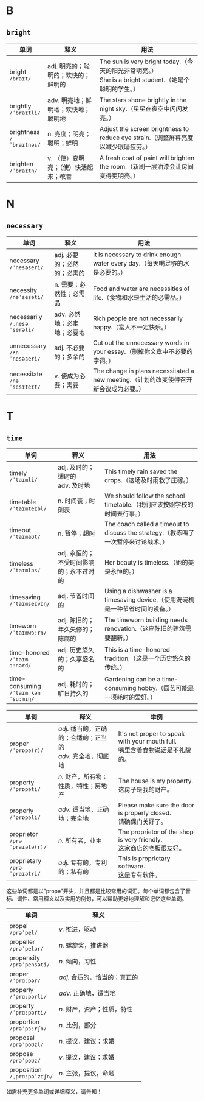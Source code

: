 



# B



## `bright`



| 单词                          | 释义                                  | 用法                                                         |
| ----------------------------- | ------------------------------------- | ------------------------------------------------------------ |
| bright<br />`/braɪt/`         | adj. 明亮的；聪明的；欢快的；鲜明的   | The sun is very bright today.（今天的阳光非常明亮。）<br>She is a bright student.（她是个聪明的学生。） |
| brightly<br />`/ˈbraɪtli/`    | adv. 明亮地；鲜明地；欢快地；聪明地   | The stars shone brightly in the night sky.（星星在夜空中闪闪发亮。） |
| brightness<br />`/ˈbraɪtnəs/` | n. 亮度；明亮；聪明；鲜明             | Adjust the screen brightness to reduce eye strain.（调整屏幕亮度以减少眼睛疲劳。） |
| brighten<br />`/ˈbraɪtn/`     | v. （使）变明亮；（使）快活起来；改善 | A fresh coat of paint will brighten the room.（新刷一层油漆会让房间变得更明亮。） |



# N

## `necessary`



| 单词                              | 释义                        | 用法                                                         |
| --------------------------------- | --------------------------- | ------------------------------------------------------------ |
| necessary<br />`/ˈnesəseri/`      | adj. 必要的；必然的；必需的 | It is necessary to drink enough water every day.（每天喝足够的水是必要的。） |
| necessity<br />`/nəˈsesəti/`      | n. 需要；必然性；必需品     | Food and water are necessities of life.（食物和水是生活的必需品。） |
| necessarily<br />`/ˌnesəˈserəli/` | adv. 必然地；必定地；必要地 | Rich people are not necessarily happy.（富人不一定快乐。）   |
| unnecessary<br />`/ʌnˈnesəseri/`  | adj. 不必要的；多余的       | Cut out the unnecessary words in your essay.（删掉你文章中不必要的字词。） |
| necessitate<br />`/nəˈsesɪteɪt/`  | v. 使成为必要；需要         | The change in plans necessitated a new meeting.（计划的改变使得召开新会议成为必要。） |







# T



## `time`

| 单词                                     | 释义                                    | 用法                                                         |
| ---------------------------------------- | --------------------------------------- | ------------------------------------------------------------ |
| timely<br />`/ˈtaɪmli/`                  | adj. 及时的；适时的<br>adv. 及时地      | This timely rain saved the crops.（这场及时雨救了庄稼。）    |
| timetable<br />`/ˈtaɪmteɪbl/`            | n. 时间表；时刻表                       | We should follow the school timetable.（我们应该按照学校的时间表行事。） |
| timeout<br />`/ˈtaɪmaʊt/`                | n. 暂停；超时                           | The coach called a timeout to discuss the strategy.（教练叫了一次暂停来讨论战术。） |
| timeless<br />`/ˈtaɪmləs/`               | adj. 永恒的；不受时间影响的；永不过时的 | Her beauty is timeless.（她的美是永恒的。）                  |
| timesaving<br />`/ˈtaɪmseɪvɪŋ/`          | adj. 节省时间的                         | Using a dishwasher is a timesaving device.（使用洗碗机是一种节省时间的设备。） |
| timeworn<br />`/ˈtaɪmwɔːrn/`             | adj. 陈旧的；年久失修的；陈腐的         | The timeworn building needs renovation.（这座陈旧的建筑需要翻新。） |
| time-honored<br />`/ˈtaɪm ɑːnərd/`       | adj. 历史悠久的；久享盛名的             | This is a time-honored tradition.（这是一个历史悠久的传统。） |
| time-consuming<br />`/ˈtaɪm kənˈsuːmɪŋ/` | adj. 耗时的；旷日持久的                 | Gardening can be a time-consuming hobby.（园艺可能是一项耗时的爱好。） |







| 单词                              | 释义                                                         | 举例                                                         |
| --------------------------------- | ------------------------------------------------------------ | ------------------------------------------------------------ |
| proper<br/>`/ˈprɒpə(r)/`          | *adj.* 适当的，正确的；合适的；正当的<br/>*adv.* 完全地，彻底地 | It's not proper to speak with your mouth full.<br/>嘴里含着食物说话是不礼貌的。 |
| property<br/>`/ˈprɒpəti/`         | *n.* 财产，所有物；性质，特性；房地产                        | The house is my property.<br/>这房子是我的财产。             |
| properly<br/>`/ˈprɒpəli/`         | *adv.* 适当地，正确地；完全地                                | Please make sure the door is properly closed.<br/>请确保门关好了。 |
| proprietor<br/>`/prəˈpraɪətə(r)/` | *n.* 所有者，业主                                            | The proprietor of the shop is very friendly.<br/>这家商店的老板很友好。 |
| proprietary<br/>`/prəˈpraɪətri/`  | *adj.* 专有的，专利的；私有的                                | This is proprietary software.<br/>这是专有软件。             |

这些单词都是以"prope"开头，并且都是比较常用的词汇。每个单词都包含了音标、词性、常用释义以及实用的例句，可以帮助更好地理解和记忆这些单词。







| 单词                             | 释义                          |
| -------------------------------- | ----------------------------- |
| propel<br/>`/prəˈpel/`           | *v.* 推进，驱动               |
| propeller<br/>`/prəˈpelər/`      | *n.* 螺旋桨，推进器           |
| propensity<br/>`/prəˈpensəti/`   | *n.* 倾向，习性               |
| proper<br/>`/ˈprɑːpər/`          | *adj.* 合适的，恰当的；真正的 |
| properly<br/>`/ˈprɑːpərli/`      | *adv.* 正确地，适当地         |
| property<br/>`/ˈprɑːpərti/`      | *n.* 财产，资产；性质，特性   |
| proportion<br/>`/prəˈpɔːrʃn/`    | *n.* 比例，部分               |
| proposal<br/>`/prəˈpoʊzl/`       | *n.* 提议，建议；求婚         |
| propose<br/>`/prəˈpoʊz/`         | *v.* 提议，建议；求婚         |
| proposition<br/>`/ˌprɑːpəˈzɪʃn/` | *n.* 主张，提议，命题         |

如需补充更多单词或详细释义，请告知！





